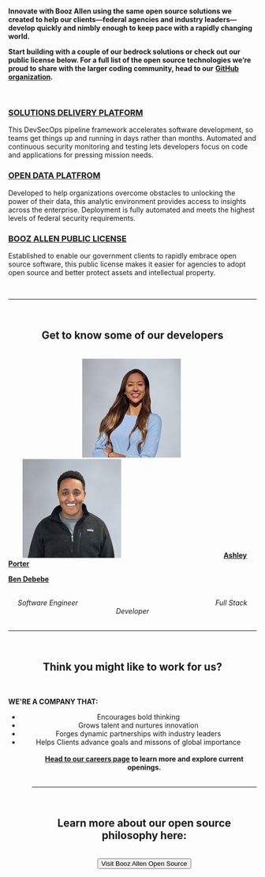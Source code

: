 <br>

**Innovate with Booz Allen using the same open source solutions we created to help our clients—federal agencies and industry leaders—develop quickly and nimbly enough to keep pace with a rapidly changing world.**

**Start building with a couple of our bedrock solutions or check out our public license below. For a full list of the open source technologies we’re proud to share with the larger coding community, head to our** <b> <a href="https://github.com/boozallen" target="_blank">GitHub organization</a>.</b>

<br>

<div>
<h3> <a href="https://github.com/boozallen/sdp-pipeline-framework" target="_blank">SOLUTIONS DELIVERY PLATFORM</a> </h3>
</div>
  
This DevSecOps pipeline framework accelerates software development, so teams get things up and running in days rather than months. Automated and continuous security monitoring and testing lets developers focus on code and applications for pressing mission needs.

<div>
<h3> <a href="https://github.com/boozallen/opendataplatform" target="_blank">OPEN DATA PLATFROM</a> </h3>
</div>

Developed to help organizations overcome obstacles to unlocking the power of their data, this analytic environment provides access to insights across the enterprise. Deployment is fully automated and meets the highest levels of federal security requirements.

<div>
<h3> <a href="http://boozallen.github.io/licenses/bapl" target="_blank">BOOZ ALLEN PUBLIC LICENSE</a> </h3>
</div>

Established to enable our government clients to rapidly embrace open source software, this public license makes it easier for agencies to adopt open source and better protect assets and intellectual property.

<br>

<html>
  <body>
     <hr size="30">
  </body>
</html>
     
<br>     

<html>
  <div style="text-align: center;"> <b> <h2> Get to know some of our developers </h2> </b>
  </div>
</html>

<br>

<html>
  <img src="Ashley-Porter-200x200.jpg" hspace="150">
  <img style="padding-left: 25px;">
 </html>

 <html>
  <img src="Ben-Debebe-200x200.jpg">
  <img style="padding-left: 200px;">
 </html>

<html>
<b> <a href="https://www.boozallen.com/e/insight/people-profiles/spotlight-on-ashley-porter-software-engineer.html" target="_blank">Ashley Porter</a> </b>
  <text style="padding-left: 275px;">

<b> <a href="https://www.boozallen.com/e/insight/people-profiles/ben-debebe-transforms-data-with-ai.html" target="_blank">Ben Debebe</a> </b> 

<br/>

<div>
<html>
  <center>
    <i> Software Engineer </i>
    <text style="padding-left: 275px;">
    <i> Full Stack Developer </i>


<br>
<br>

<html>
  <body>
     <hr size="30">
  </body>
</html>

<br>

<html>
  <div style="text-align: center;"> <b> <h2> Think you might like to work for us? </h2> </b>
  </div>
</html>

<br>

<p align="left">
<b>WE'RE A COMPANY THAT:</b>

<ul>
<li>Encourages bold thinking
<li>Grows talent and nurtures innovation
<li>Forges dynamic partnerships with industry leaders
<li>Helps Clients advance goals and missons of global importance
<ul> 

<br>

<html>
  <div style="text-align: center;"> <b> <a href="https://careers.boozallen.com/teams/digital" target="_blank">Head to our careers page</a> to learn more and explore current openings. </b>

<br>
<br>

<html>
  <body>
     <hr size="30">
  </body>
</html>

<br>

<html>
  <div style="text-align: center;"> <b> <h2> Learn more about our open source philosophy here: </h2> </b>
  </div>
</html>

<br>

<html>
  <button onclick="window.location.href = 'https://www.boozallen.com/expertise/digital-solutions/open-source.html';" target="_blank">Visit Booz Allen Open Source</button>
</html>

<br>
<br>

